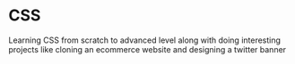 # CSS
Learning CSS from scratch to advanced level along with doing interesting projects like cloning an ecommerce website and designing a twitter banner
